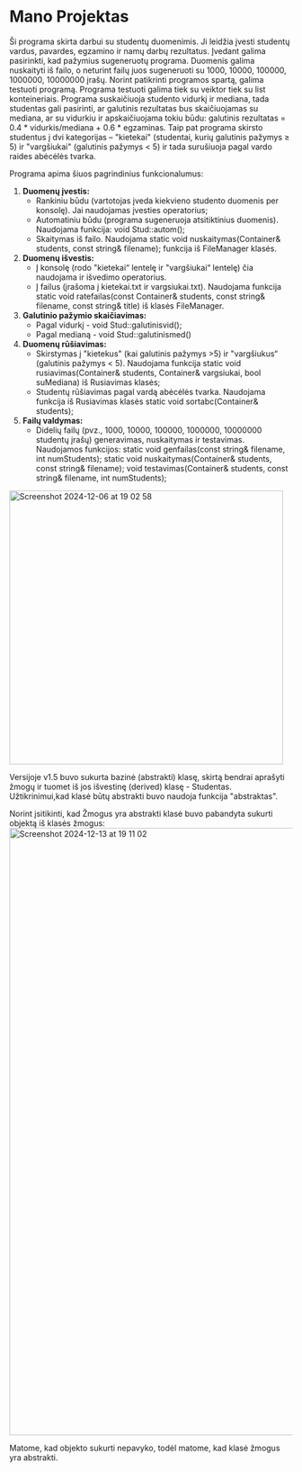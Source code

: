 # Mano Projektas

Ši programa skirta darbui su studentų duomenimis. Ji leidžia įvesti studentų vardus, pavardes, egzamino ir namų darbų rezultatus. Įvedant galima pasirinkti, kad pažymius sugeneruotų programa. Duomenis galima nuskaityti iš failo, o neturint failų juos sugeneruoti su 1000, 10000, 100000, 1000000, 10000000 įrašų. Norint patikrinti programos spartą, galima testuoti programą. Programa testuoti galima tiek su veiktor tiek su list konteineriais. Programa suskaičiuoja studento vidurkį ir mediana, tada studentas gali pasirinti, ar galutinis rezultatas bus skaičiuojamas su mediana, ar su vidurkiu ir apskaičiuojama tokiu būdu: galutinis rezultatas = 0.4 * vidurkis/mediana + 0.6 * egzaminas. Taip pat programa skirsto studentus į dvi kategorijas – "kietekai" (studentai, kurių galutinis pažymys ≥ 5) ir "vargšiukai" (galutinis pažymys < 5) ir tada surušiuoja pagal vardo raides abėcėlės tvarka.

Programa apima šiuos pagrindinius funkcionalumus:
1. **Duomenų įvestis:**
   * Rankiniu būdu (vartotojas įveda kiekvieno studento duomenis per konsolę). Jai naudojamas įvesties operatorius;
   * Automatiniu būdu (programa sugeneruoja atsitiktinius duomenis). Naudojama funkcija: void Stud::autom();
    * Skaitymas iš failo. Naudojama static void nuskaitymas(Container& students, const string& filename); funkcija iš FileManager klasės.
2. **Duomenų išvestis:**
    * Į konsolę (rodo "kietekai“ lentelę ir "vargšiukai“ lentelę) čia naudojama ir išvedimo operatorius.
    * Į failus (įrašoma į kietekai.txt ir vargsiukai.txt). Naudojama funkcija static void ratefailas(const Container& students, const string& filename, const string& title) iš klasės FileManager.
3. **Galutinio pažymio skaičiavimas:**
    * Pagal vidurkį - void Stud::galutinisvid();
    * Pagal medianą - void Stud::galutinismed()
4. **Duomenų rūšiavimas:**
    * Skirstymas į "kietekus" (kai galutinis pažymys >5) ir "vargšiukus“ (galutinis pažymys < 5). Naudojama funkcija static void rusiavimas(Container& students, Container& vargsiukai, bool suMediana) iš Rusiavimas klasės;
    * Studentų rūšiavimas pagal vardą abėcėlės tvarka. Naudojama funkcija iš Rusiavimas klasės static void sortabc(Container& students);
5. **Failų valdymas:**
    * Didelių failų (pvz., 1000, 10000, 100000, 1000000, 10000000 studentų įrašų) generavimas, nuskaitymas ir testavimas. Naudojamos funkcijos: static void genfailas(const string& filename, int numStudents); static void nuskaitymas(Container& students, const string& filename); void testavimas(Container& students, const string& filename, int numStudents);

<img width="487" alt="Screenshot 2024-12-06 at 19 02 58" src="https://github.com/user-attachments/assets/9ef7fc13-b29a-4790-8957-3b57737446ee">

Versijoje v1.5 buvo sukurta bazinė (abstrakti) klasę, skirtą bendrai aprašyti žmogų ir tuomet iš jos išvestinę (derived) klasę - Studentas. Užtikrinimui,kad klasė būtų abstrakti buvo naudoja funkcija "abstraktas".

Norint įsitikinti, kad Žmogus yra abstrakti klasė buvo pabandyta sukurti objektą iš klasės žmogus:
<img width="1080" alt="Screenshot 2024-12-13 at 19 11 02" src="https://github.com/user-attachments/assets/34b7dfcd-8927-4549-9ee1-ef92ed331471" />

Matome, kad objekto sukurti nepavyko, todėl matome, kad klasė žmogus yra abstrakti.




